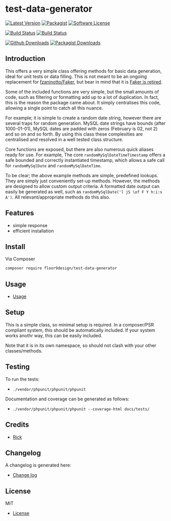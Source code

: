# test-data-generator

[![Latest Version](https://img.shields.io/github/v/release/floor9design-ltd/test-data-generator?include_prereleases&style=plastic)](https://github.com/floor9design-ltd/test-data-generator/releases)
[![Packagist](https://img.shields.io/packagist/v/floor9design/test-data-generator?style=plastic)](https://packagist.org/packages/floor9design/test-data-generator)
[![Software License](https://img.shields.io/badge/license-MIT-brightgreen.svg?style=plastic)](LICENCE.md)

[![Build Status](https://img.shields.io/travis/floor9design-ltd/test-data-generator?style=plastic)](https://travis-ci.com/github/floor9design-ltd/test-data-generator)
[![Build Status](https://img.shields.io/codecov/c/github/floor9design-ltd/test-data-generator?style=plastic)](https://codecov.io/gh/floor9design-ltd/test-data-generator)

[![Github Downloads](https://img.shields.io/github/downloads/floor9design-ltd/test-data-generator/total?style=plastic)](https://github.com/floor9design-ltd/test-data-generator)
[![Packagist Downloads](https://img.shields.io/packagist/dt/floor9design/test-data-generator?style=plastic)](https://packagist.org/packages/floor9design/test-data-generator)


## Introduction

This offers a very simple class offering methods for basic data generation, ideal for unit tests or data filling.
This is not meant to be an ongoing replacement for [fzaninotto/Faker](https://github.com/fzaninotto/Faker), but bear in 
mind that it is [Faker is retired](https://marmelab.com/blog/2020/10/21/sunsetting-faker.html).

Some of the included functions are very simple, but the small amounts of code, such as filtering or formatting add up 
to a lot of duplication. In fact, this is the reason the package came about. It simply centralises this code, allowing
a single point to catch all this nuance. 

For example; it is simple to create a random date string, however there are several traps for random generation. MySQL 
date strings have bounds (after 1000-01-01), MySQL dates are padded with zeros (February is 02, not 2) and so on and so 
forth. By using this class these complexities are centralised and resolved in a well tested class structure.

Core functions are exposed, but there are also numerous quick aliases ready for use. For example, 
The core `randomMySqlDateTimeTimestamp` offers a safe bounded and correctly instantiated timestamp, which allows a safe 
call for `randomMySqlDate` and `randomMySqlDateTime`. 

To be clear; the above example methods are simple, predefined lookups. They are simply just conveniently set-up 
methods. However, the methods are designed to allow custom output criteria. A formatted date output can easily be 
generated as well, such as `randomMySqlDate('l jS \of F Y h:i:s A')`. All relevant/appropriate methods do this also.

## Features

* simple response
* efficient installation

## Install

Via Composer

``` bash
composer require floor9design/test-data-generator
```

## Usage

* [Usage](docs/project/usage.md)

## Setup

This is a simple class, so minimal setup is required. In a composer/PSR compliant system, this should be automatically 
included. If your system works anothr way, this can be easily included.

Note that it is in its own namespace, so should not clash with your other classes/methods.

## Testing

To run the tests: 

* `./vendor/phpunit/phpunit/phpunit`

Documentation and coverage can be generated as follows:

* `./vendor/phpunit/phpunit/phpunit --coverage-html docs/tests/`

## Credits

- [Rick](https://github.com/elb98rm)

## Changelog

A changelog is generated here:

* [Change log](CHANGELOG.md)

## License

MIT

* [License](LICENCE.md)